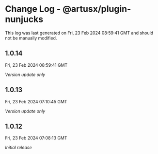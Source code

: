 # Change Log - @artusx/plugin-nunjucks

This log was last generated on Fri, 23 Feb 2024 08:59:41 GMT and should not be manually modified.

## 1.0.14
Fri, 23 Feb 2024 08:59:41 GMT

_Version update only_

## 1.0.13
Fri, 23 Feb 2024 07:10:45 GMT

_Version update only_

## 1.0.12
Fri, 23 Feb 2024 07:08:13 GMT

_Initial release_

